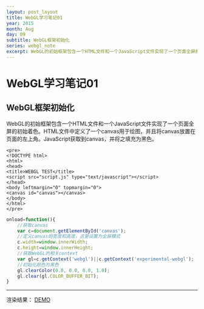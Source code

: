 ```yaml
---
layout: post_layout
title: WebGL学习笔记01
year: 2015
month: Aug
day: 09
subtitle: WebGL框架初始化
series: webgl_note
excerpt: WebGL的初始框架包含一个HTML文件和一个JavaScript文件实现了一个页面全屏的初始着色。HTML文件中定义了一个canvas用于绘图，并且将canvas放置在页面的左上角。JavaScript获取到canvas，并将之填充为黑色。
---
```


**WebGL学习笔记01**
=====

WebGL框架初始化
----------

WebGL的初始框架包含一个HTML文件和一个JavaScript文件实现了一个页面全屏的初始着色。HTML文件中定义了一个canvas用于绘图，并且将canvas放置在页面的左上角。JavaScript获取到canvas，并将之填充为黑色。

```
<pre>
<!DOCTYPE html>
<html>
<head>
<title>WEBGL TEST</title>
<script src="script.js" type="text/javascript"></script>
</head>
<body leftmargin="0" topmargin="0">
<canvas id="canvas"></canvas>
</body>
</html>
</pre>
```

```JavaScript
onload=function(){
	//获取canvas
	var c=document.getElementById('canvas');
	//定义canvas的宽度和高度，这里设置为全屏模式
	c.width=window.innerWidth;
	c.height=window.innerHeight;
	//获取WebGL的相关context
	var gl=c.getContext('webgl')||c.getContext('experimental-webgl');
	//初始化颜色为黑色
	gl.clearColor(0.0, 0.0, 0.0, 1.0);
	gl.clear(gl.COLOR_BUFFER_BIT);
}
```


----------


渲染结果：
[DEMO](http://wonderjolie.github.io/WebGL_TP/01_init/index.html)